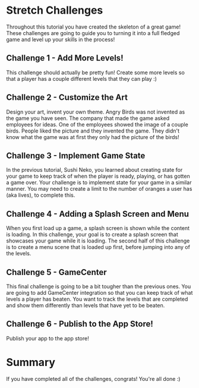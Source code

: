 # Stretch Challenges

Throughout this tutorial you have created the skeleton of a great game! These challenges are going
to guide you to turning it into a full fledged game and level up your skills in the process!

## Challenge 1 - Add More Levels!

This challenge should actually be pretty fun! Create some more levels so that a player has a couple
different levels that they can play :)

## Challenge 2 - Customize the Art

Design your art, invent your own theme. Angry Birds was not invented as the game you have seen. The company that made the game asked employees for ideas. One of the employees showed the image of a couple birds. People liked the picture and they invented the game. They didn't know what the game was at first they only had the picture of the birds! 

## Challenge 3 - Implement Game State

In the previous tutorial, Sushi Neko, you learned about creating state for your game to keep track
of when the player is ready, playing, or has gotten a game over. Your challenge is to implement
state for your game in a similar manner. You may need to create a limit to the number of oranges
a user has (aka lives), to complete this.

## Challenge 4 - Adding a Splash Screen and Menu

When you first load up a game, a splash screen is shown while the content is loading. In this 
challenge, your goal is to create a splash screen that showcases your game while it is loading.
The second half of this challenge is to create a menu scene that is loaded up first, before
jumping into any of the levels.

## Challenge 5 - GameCenter

This final challenge is going to be a bit tougher than the previous ones. You are going to add
GameCenter integration so that you can keep track of what levels a player has beaten. You want
to track the levels that are completed and show them differently than levels that have yet to be beaten.

## Challenge 6 - Publish to the App Store! 

Publish your app to the app store!

# Summary

If you have completed all of the challenges, congrats! You're all done :)